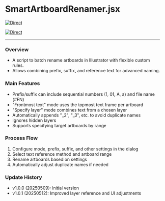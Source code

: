 # SmartArtboardRenamer.jsx

[![Direct](https://img.shields.io/badge/Direct%20Link-SmartArtboardRenamer.jsx-ffcc00.svg)](https://github.com/swwwitch/illustrator-scripts/blob/master/jsx/artboard/SmartArtboardRenamer.jsx)

[![Direct](https://img.shields.io/badge/Back%20to%20home-All%20scripts-cccccc.svg)](https://github.com/swwwitch/illustrator-scripts/blob/master/README.md)

---

### Overview

- A script to batch rename artboards in Illustrator with flexible custom rules.
- Allows combining prefix, suffix, and reference text for advanced naming.

### Main Features

- Prefix/suffix can include sequential numbers (1, 01, A, a) and file name (#FN)
- "Frontmost text" mode uses the topmost text frame per artboard
- "Specify layer" mode combines text from a chosen layer
- Automatically appends "_2", "_3", etc. to avoid duplicate names
- Ignores hidden layers
- Supports specifying target artboards by range

### Process Flow

1. Configure mode, prefix, suffix, and other settings in the dialog
2. Select text reference method and artboard range
3. Rename artboards based on settings
4. Automatically adjust duplicate names if needed

### Update History

- v1.0.0 (20250509): Initial version
- v1.0.1 (20250512): Improved layer reference and UI adjustments